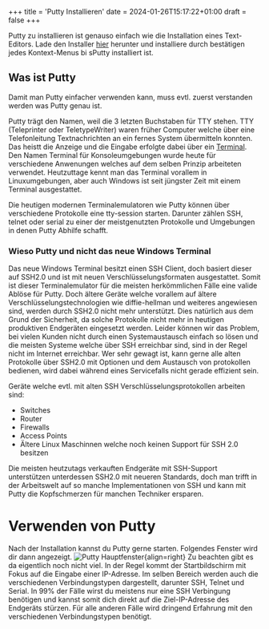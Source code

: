 +++
title = 'Putty Installieren'
date = 2024-01-26T15:17:22+01:00
draft = false
+++

Putty zu installieren ist genauso einfach wie die Installation eines Text-Editors. Lade den Installer [hier](https://the.earth.li/~sgtatham/putty/latest/w64/putty-64bit-0.79-installer.msi) herunter und installiere durch bestätigen jedes Kontext-Menus bi sPutty installiert ist.

## Was ist Putty

Damit man Putty einfacher verwenden kann, muss evtl. zuerst verstanden werden was Putty genau ist.

Putty trägt den Namen, weil die 3 letzten Buchstaben für TTY stehen. TTY (Teleprinter oder TeletypeWriter) waren früher Computer welche über eine Telefonleitung Textnachrichten an ein fernes System übermitteln konnten. Das heistt die Anzeige und die Eingabe erfolgte dabei über ein [Terminal](<https://de.wikipedia.org/wiki/Terminal_(Computer)>). Den Namen Terminal für Konsoleumgebungen wurde heute für verschiedene Anwenungen welches auf dem selben Prinzip arbeiteten verwendet. Heutzuttage kennt man das Terminal vorallem in Linuxumgebungen, aber auch Windows ist seit jüngster Zeit mit einem Terminal ausgestattet.

Die heutigen modernen Terminalemulatoren wie Putty können über verschiedene Protokolle eine tty-session starten. Darunter zählen SSH, telnet oder serial zu einer der meistgenutzten Protokolle und Umgebungen in denen Putty Abhilfe schafft.

### Wieso Putty und nicht das neue Windows Terminal

Das neue Windows Terminal besitzt einen SSH Client, doch basiert dieser auf SSH2.0 und ist mit neuen Verschlüsselungsformaten ausgestattet. Somit ist dieser Terminalemulator für die meisten herkömmlichen Fälle eine valide Ablöse für Putty. Doch ältere Geräte welche vorallem auf ältere Verschlüsselungstechnologien wie diffie-hellman und weiteres angewiesen sind, werden durch SSH2.0 nicht mehr unterstützt. Dies natürlich aus dem Grund der Sicherheit, da solche Protokolle nicht mehr in heutigen produktiven Endgeräten eingesetzt werden. Leider können wir das Problem, bei vielen Kunden nicht durch einen Systemaustausch einfach so lösen und die meisten Systeme welche über SSH erreichbar sind, sind in der Regel nicht im Internet erreichbar. Wer sehr gewagt ist, kann gerne alle alten Protokolle über SSH2.0 mit Optionen und dem Austausch von protokollen bedienen, wird dabei während eines Servicefalls nicht gerade effizient sein.

Geräte welche evtl. mit alten SSH Verschlüsselungsprotokollen arbeiten sind:

- Switches
- Router
- Firewalls
- Access Points
- Ältere Linux Maschinnen welche noch keinen Support für SSH 2.0 besitzen

Die meisten heutzutags verkauften Endgeräte mit SSH-Support unterstützen unterdessen SSH2.0 mit neueren Standards, doch man trifft in der Arbeitswelt auf so manche Implementationen von SSH und kann mit Putty die Kopfschmerzen für manchen Techniker ersparen.

# Verwenden von Putty

Nach der Installation kannst du Putty gerne starten. Folgendes Fenster wird dir dann angezeigt. ![Putty Hauptfenster](https://hpc.nmsu.edu/discovery/_images/tutorials/PuTTY/putty_configure.jpg){align=right} Zu beachten gibt es da eigentlich noch nicht viel. In der Regel kommt der Startbildschirm mit Fokus auf die Eingabe einer IP-Adresse. Im selben Bereich werden auch die verschiedenen Verbindungstypen dargestellt, darunter SSH, Telnet und Serial. In 99% der Fälle wirst du meistens nur eine SSH Verbingung benötigen und kannst somit dich direkt auf die Ziel-IP-Adresse des Endgeräts stürzen. Für alle anderen Fälle wird dringend Erfahrung mit den verschiedenen Verbindungstypen benötigt.
